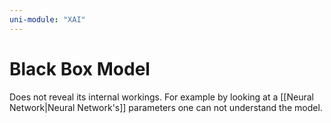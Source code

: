 ```yaml
---
uni-module: "XAI"
---
```

# Black Box Model

Does not reveal its internal workings. For example by looking at a [[Neural Network|Neural Network's]] parameters one can not understand the model.
